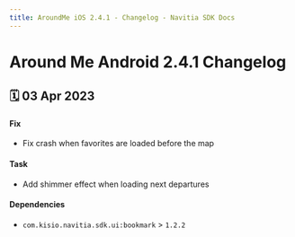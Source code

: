 ```yaml
---
title: AroundMe iOS 2.4.1 - Changelog - Navitia SDK Docs
---
```


# Around Me Android 2.4.1 Changelog

<h2>🗓 03 Apr 2023</h2>

#### Fix
- Fix crash when favorites are loaded before the map

#### Task
- Add shimmer effect when loading next departures

#### Dependencies
- `com.kisio.navitia.sdk.ui:bookmark` > `1.2.2`
